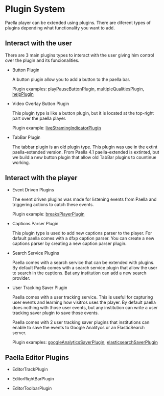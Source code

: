 # Plugin System

Paella player can be extended using plugins. There are diferent types of plugins depending
what functionality you want to add.

## Interact with the user
There are 3 main plugins types to interact with the user giving him control over
the plugin and its funcionalities.

- Button Plugin
  
  A button plugin allow you to add a button to the paella bar.
  
  Plugin examples: [playPauseButtonPlugin](../plugins/es.upv.paella.playPauseButtonPlugin.md),
  [multipleQualitiesPlugin](../plugins/es.upv.paella.multipleQualitiesPlugin.md),
  [helpPlugin](../plugins/es.upv.paella.helpPlugin.md)
  
  
  
  
- Video Overlay Button Plugin

  This plugin type is like a button plugin, but it is located at the top-right part over the paella player.
  
  Plugin example: [liveStramingIndicatorPlugin](../plugins/es.upv.paella.liveStramingIndicatorPlugin.md)

- TabBar Plugin

  The tabbar plugin is an old plugin type. This plugin was use in the extint paella-extended version.
  From Paella 4.1 paella-extended is extinted, but we build a new button plugin that allow old TabBar
  plugins to countinue working.
  
##  Interact with the player

- Event Driven Plugins

  The event driven plugins was made for listening events from Paella and triggering actions to catch these events.

  Plugin example: [breaksPlayerPlugin](../plugins/es.upv.paella.breaksPlayerPlugin.md)

- Captions Parser Plugin

  This plugin type is used to add new captions parser to the player. For dafault paella comes with a dfxp caption
  parser. You can create a new captions parser by creating a new caption parser plugin.
  
- Search Service Plugins

  Paella comes with a search service that can be extended with plugins. By default Paella comes with a search
  service plugin that allow the user to search in the captions. Bat any institution can add a new search provider.
  
- User Tracking Saver Plugin

  Paella comes with a user tracking service. This is useful for capturing user events and learning how visitros
  uses the player. By default paella does nothing with those user events, but any institution can write a user
  tracking saver plugin to save those events.
  
  Paella comes with 2 user tracking saver plugins that institutions can enable to save the events to
  Google Analitycs or an ElasticSearch server.
  
  Plugin examples: [googleAnalyticsSaverPlugin](../plugins/es.upv.paella.usertracking.googleAnalyticsSaverPlugin.md),
  [elasticsearchSaverPlugin](../plugins/es.upv.paella.usertracking.elasticsearchSaverPlugin.md)


## Paella Editor Plugins

- EditorTrackPlugin

- EditorRightBarPlugin

- EditorToolbarPlugin

